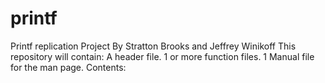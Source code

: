 # printf
Printf replication Project
By Stratton Brooks and Jeffrey Winikoff
This repository will contain:
A header file.
1 or more function files.
1 Manual file for the man page.
Contents: